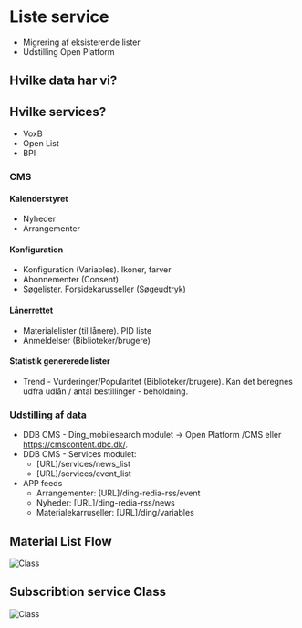 # Liste service

- Migrering af eksisterende lister
- Udstilling Open Platform

## Hvilke data har vi?

## Hvilke services?

- VoxB
- Open List
- BPI

### CMS

#### Kalenderstyret
- Nyheder
- Arrangementer

#### Konfiguration
- Konfiguration (Variables). Ikoner, farver
- Abonnementer (Consent)
- Søgelister. Forsidekarusseller (Søgeudtryk)

#### Lånerrettet
- Materialelister (til lånere). PID liste
- Anmeldelser (Biblioteker/brugere)

#### Statistik genererede lister
- Trend - Vurderinger/Popularitet (Biblioteker/brugere). Kan det beregnes udfra udlån / antal bestillinger - beholdning.

### Udstilling af data

- DDB CMS - Ding_mobilesearch modulet -> Open Platform /CMS eller https://cmscontent.dbc.dk/.
- DDB CMS - Services modulet:
  - [URL]/services/news_list
  - [URL]/services/event_list
- APP feeds
  - Arrangementer: [URL]/ding-redia-rss/event
  - Nyheder: [URL]/ding-redia-rss/news
  - Materialekarruseller: [URL]/ding/variables

## Material List Flow
![Class](http://www.plantuml.com/plantuml/proxy?cache=no&fmt=svg&idx=0&src=https://danskernesdigitalebibliotek.github.io/plantuml/listServices/materialListFlow.puml)

## Subscribtion service Class
![Class](http://www.plantuml.com/plantuml/proxy?src=https://danskernesdigitalebibliotek.github.io/plantuml/listServices/subscription.class.puml)


